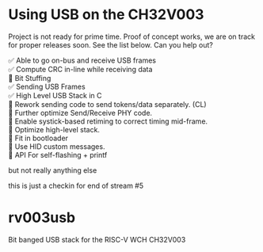 # Using USB on the CH32V003

Project is not ready for prime time.  Proof of concept works, we are on track for proper releases soon.  See the list below.  Can you help out?

  :white_check_mark: Able to go on-bus and receive USB frames  
  :white_check_mark: Compute CRC in-line while receiving data  
  :black_square_button: Bit Stuffing  
  :white_check_mark: Sending USB Frames  
  :white_check_mark: High Level USB Stack in C  
  :white_square_button: Rework sending code to send tokens/data separately. (CL)  
  :white_square_button: Further optimize Send/Receive PHY code.  
    :white_square_button: Enable systick-based retiming to correct timing mid-frame.  
  :white_square_button: Optimize high-level stack.  
  :white_square_button: Fit in bootloader  
  :white_square_button: Use HID custom messages.  
  :white_square_button: API For self-flashing + printf  


but not really anything else

this is just a checkin for end of stream #5

# rv003usb
Bit banged USB stack for the RISC-V WCH CH32V003
